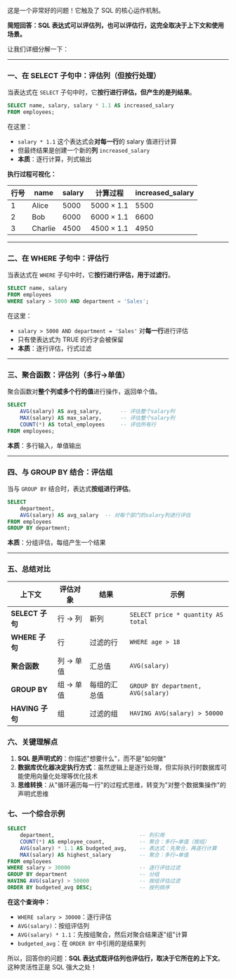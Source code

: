 这是一个非常好的问题！它触及了 SQL 的核心运作机制。

**简短回答：SQL 表达式可以评估列，也可以评估行，这完全取决于上下文和使用场景。**

让我们详细分解一下：

---

### 一、在 SELECT 子句中：评估列（但按行处理）

当表达式在 `SELECT` 子句中时，它**按行进行评估，但产生的是列结果**。

```sql
SELECT name, salary, salary * 1.1 AS increased_salary
FROM employees;
```

在这里：
- `salary * 1.1` 这个表达式会**对每一行**的 salary 值进行计算
- 但最终结果是创建一个新的**列** `increased_salary`
- **本质**：逐行计算，列式输出

**执行过程可视化：**

| 行号 | name | salary | 计算过程 | increased_salary |
|------|------|--------|----------|------------------|
| 1 | Alice | 5000 | 5000 × 1.1 | 5500 |
| 2 | Bob | 6000 | 6000 × 1.1 | 6600 |
| 3 | Charlie | 4500 | 4500 × 1.1 | 4950 |

---

### 二、在 WHERE 子句中：评估行

当表达式在 `WHERE` 子句中时，它**按行进行评估，用于过滤行**。

```sql
SELECT name, salary
FROM employees
WHERE salary > 5000 AND department = 'Sales';
```

在这里：
- `salary > 5000 AND department = 'Sales'` 对**每一行**进行评估
- 只有使表达式为 TRUE 的行才会被保留
- **本质**：逐行评估，行式过滤

---

### 三、聚合函数：评估列（多行→单值）

聚合函数对**整个列或多个行的值**进行操作，返回单个值。

```sql
SELECT 
    AVG(salary) AS avg_salary,      -- 评估整个salary列
    MAX(salary) AS max_salary,      -- 评估整个salary列  
    COUNT(*) AS total_employees     -- 评估所有行
FROM employees;
```

**本质**：多行输入，单值输出

---

### 四、与 GROUP BY 结合：评估组

当与 `GROUP BY` 结合时，表达式**按组进行评估**。

```sql
SELECT 
    department,
    AVG(salary) AS avg_salary  -- 对每个部门的salary列进行评估
FROM employees
GROUP BY department;
```

**本质**：分组评估，每组产生一个结果

---

### 五、总结对比

| 上下文 | 评估对象 | 结果 | 示例 |
|--------|----------|------|------|
| **SELECT 子句** | 行 → 列 | 新列 | `SELECT price * quantity AS total` |
| **WHERE 子句** | 行 | 过滤的行 | `WHERE age > 18` |
| **聚合函数** | 列 → 单值 | 汇总值 | `AVG(salary)` |
| **GROUP BY** | 组 → 单值 | 每组的汇总值 | `GROUP BY department, AVG(salary)` |
| **HAVING 子句** | 组 | 过滤的组 | `HAVING AVG(salary) > 50000` |

### 六、关键理解点

1.  **SQL 是声明式的**：你描述"想要什么"，而不是"如何做"
2.  **数据库优化器决定执行方式**：虽然逻辑上是逐行处理，但实际执行时数据库可能使用向量化处理等优化技术
3.  **思维转换**：从"循环遍历每一行"的过程式思维，转变为"对整个数据集操作"的声明式思维

### 七、一个综合示例

```sql
SELECT 
    department,                           -- 列引用
    COUNT(*) AS employee_count,           -- 聚合：多行→单值（按组）
    AVG(salary) * 1.1 AS budgeted_avg,    -- 表达式：先聚合，再逐行计算
    MAX(salary) AS highest_salary         -- 聚合：多行→单值
FROM employees
WHERE salary > 30000                      -- 逐行评估过滤
GROUP BY department                       -- 分组
HAVING AVG(salary) > 50000                -- 按组评估过滤
ORDER BY budgeted_avg DESC;               -- 按列排序
```

**在这个查询中：**
- `WHERE salary > 30000`：逐行评估
- `AVG(salary)`：按组评估列
- `AVG(salary) * 1.1`：先按组聚合，然后对聚合结果逐"组"计算
- `budgeted_avg`：在 `ORDER BY` 中引用的是结果列

所以，回答你的问题：**SQL 表达式既评估列也评估行，取决于它所在的上下文**。这种灵活性正是 SQL 强大之处！